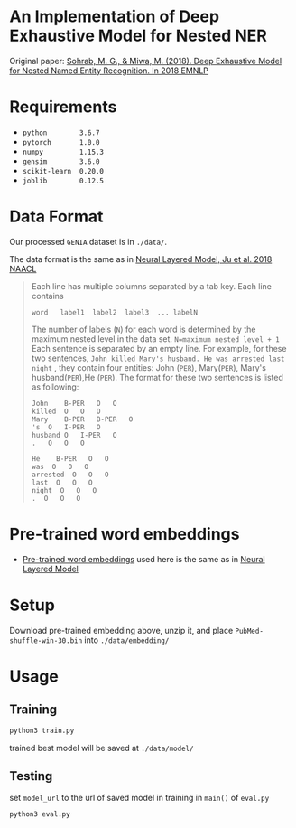 # An Implementation of Deep Exhaustive Model for Nested NER

Original paper: [Sohrab, M. G., & Miwa, M. (2018). Deep Exhaustive Model for Nested Named Entity Recognition. In 2018 EMNLP](http://aclweb.org/anthology/D18-1309)

# Requirements
* `python        3.6.7`
* `pytorch       1.0.0`
* `numpy         1.15.3`
* `gensim        3.6.0`
* `scikit-learn  0.20.0`
* `joblib        0.12.5`

# Data Format
Our processed `GENIA` dataset is in `./data/`.

The data format is the same as in [Neural Layered Model, Ju et al. 2018 NAACL](https://github.com/meizhiju/layered-bilstm-crf) 
>Each line has multiple columns separated by a tab key. 
>Each line contains
>```
>word	label1	label2	label3	...	labelN
>```
>The number of labels (`N`) for each word is determined by the maximum nested level in the data set. `N=maximum nested level + 1`
>Each sentence is separated by an empty line.
>For example, for these two sentences, `John killed Mary's husband. He was arrested last night` , they contain four entities: John (`PER`), Mary(`PER`), Mary's husband(`PER`),He (`PER`).
>The format for these two sentences is listed as following:
>```
>John    B-PER   O   O
>killed  O   O   O
>Mary    B-PER   B-PER   O
>'s  O   I-PER   O
>husband O   I-PER   O
>.   O   O   O
>
>He    B-PER   O   O
>was  O   O   O
>arrested  O   O   O
>last  O   O   O
>night  O   O   O
>.  O   O   O
>```

# Pre-trained word embeddings
* [Pre-trained word embeddings](https://drive.google.com/open?id=0BzMCqpcgEJgiUWs0ZnU0NlFTam8) used here is the same as in [Neural Layered Model](https://github.com/meizhiju/layered-bilstm-crf) 

# Setup
Download pre-trained embedding above, unzip it, and place `PubMed-shuffle-win-30.bin` into `./data/embedding/`

# Usage
## Training

```sh
python3 train.py
```
trained best model will be saved at `./data/model/`
## Testing
 set `model_url` to the url of saved model in training in `main()` of `eval.py`
```sh
python3 eval.py
```
